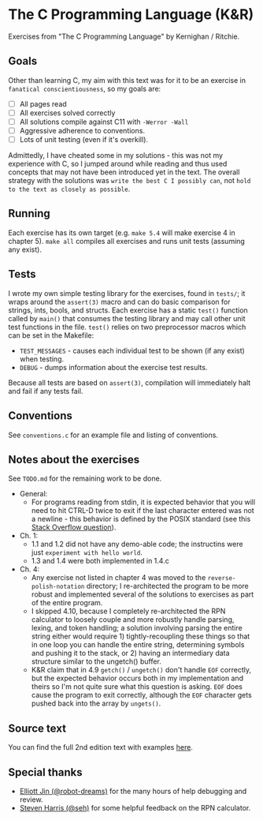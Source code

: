 # The C Programming Language (K&R)
Exercises from "The C Programming Language" by Kernighan / Ritchie.

## Goals
Other than learning C, my aim with this text was for it to be an exercise in `fanatical conscientiousness`, so my goals are:
- [ ] All pages read
- [ ] All exercises solved correctly
- [ ] All solutions compile against C11 with `-Werror -Wall`
- [ ] Aggressive adherence to conventions.
- [ ] Lots of unit testing (even if it's overkill). 

Admittedly, I have cheated some in my solutions - this was not my experience with C, so I jumped around while reading and thus used concepts that may not have been introduced yet in the
text. The overall strategy with the solutions was `write the best C I possibly can`, not `hold to the text as closely as possible`.

## Running
Each exercise has its own target (e.g. `make 5.4` will make exercise 4 in chapter 5). `make all` compiles all exercises and runs unit tests (assuming any exist).

## Tests
I wrote my own simple testing library for the exercises, found in `tests/`; it wraps around the `assert(3)` macro and can do basic comparison for strings, ints, bools, and structs. Each exercise has a static `test()` function called by `main()` that consumes the testing library and may call other unit test functions in the file. `test()` relies on two preprocessor macros which can be set in the Makefile:
* `TEST_MESSAGES` - causes each individual test to be shown (if any exist) when testing.
* `DEBUG` - dumps information about the exercise test results.

Because all tests are based on `assert(3)`, compilation will immediately halt and fail
if any tests fail.

## Conventions
See `conventions.c` for an example file and listing of conventions.

## Notes about the exercises
See `TODO.md` for the remaining work to be done.
* General:
  * For programs reading from stdin, it is expected behavior that you will need to hit CTRL-D twice to exit if the last character entered was not a newline - this behavior is defined by the POSIX standard (see this [Stack Overflow question](https://stackoverflow.com/questions/21260674/why-do-i-need-to-type-ctrl-d-twice-to-mark-end-of-file?utm_medium=organic&utm_source=google_rich_qa&utm_campaign=google_rich_qa)).
* Ch. 1:
  * 1.1 and 1.2 did not have any demo-able code; the instructins were just `experiment with hello world`.
  * 1.3 and 1.4 were both implemented in 1.4.c
* Ch. 4:
  * Any exercise not listed in chapter 4 was moved to the `reverse-polish-notation` directory; I re-architected the program to be more robust and implemented several of the solutions to exercises as part of the entire program.
  * I skipped 4.10, because I completely re-architected the RPN calculator to loosely couple and more robustly handle parsing, lexing, and token handling; a solution involving parsing the entire string either would require 1) tightly-recoupling these  things so that in one loop you can handle the entire string, determining symbols and pushing it to the stack, or 2) having an intermediary data structure similar to the ungetch() buffer.
  * K&R claim that in 4.9 `getch()` / `ungetch()` don't handle `EOF` correctly, but the expected behavior occurs both in my implementation and theirs so I'm not quite sure what this question is asking. `EOF` does cause the program to exit correctly, although the `EOF` character gets pushed back into the array by `ungets()`.

## Source text
You can find the full 2nd edition text with examples [here](http://cs.indstate.edu/~cbasavaraj/cs559/the_c_programming_language_2.pdf).

## Special thanks
* [Elliott Jin (@robot-dreams)](https://github.com/robot-dreams) for the many hours of help debugging and review.
* [Steven Harris (@seh)](https://github.com/seh) for some helpful feedback on the RPN calculator.
